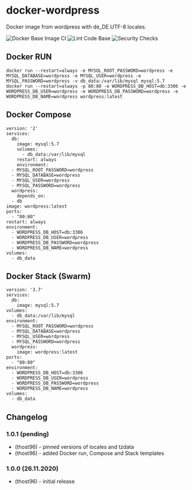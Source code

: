# docker-wordpress
Docker image from wordpress with de_DE.UTF-8 locales.


![Docker Base Image CI](https://github.com/thost96/docker-wordpress/workflows/Docker%20Base%20Image%20CI/badge.svg)
![Lint Code Base](https://github.com/thost96/docker-wordpress/workflows/Lint%20Code%20Base/badge.svg)
![Security Checks](https://github.com/thost96/docker-wordpress/workflows/Security%20Checks/badge.svg)

## Docker RUN
    docker run --restart=always -e MYSQL_ROOT_PASSWORD=wordpress -e MYSQL_DATABASE=wordpress -e MYSQL_USER=wordpress -e MYSQL_PASSWORD=wordpress -v db_data:/var/lib/mysql mysql:5.7
    docker run --restart=always -p 80:80 -e WORDPRESS_DB_HOST=db:3306 -e WORDPRESS_DB_USER=wordpress -e WORDPRESS_DB_PASSWORD=wordpress -e WORDPRESS_DB_NAME=wordpress wordpress:latest

## Docker Compose

    version: '2'
    services:
      db:
        image: mysql:5.7
        volumes:
          - db_data:/var/lib/mysql
        restart: always
        environment:
	  - MYSQL_ROOT_PASSWORD=wordpress
	  - MYSQL_DATABASE=wordpress
	  - MYSQL_USER=wordpress
	  - MYSQL_PASSWORD=wordpress
      wordpress:
        depends_on:
	  - db
	image: wordpress:latest
	ports:
	  - "80:80"
	restart: always
	environment:
	  - WORDPRESS_DB_HOST=db:3306
	  - WORDPRESS_DB_USER=wordpress
	  - WORDPRESS_DB_PASSWORD=wordpress
	  - WORDPRESS_DB_NAME=wordpress
    volumes:
      - db_data

## Docker Stack (Swarm)

    version: '3.7'
    services:
      db:
        image: mysql:5.7
	volumes:
	  - db_data:/var/lib/mysql
	environment:
	  - MYSQL_ROOT_PASSWORD=wordpress
	  - MYSQL_DATABASE=wordpress
	  - MYSQL_USER=wordpress
	  - MYSQL_PASSWORD=wordpress
      wordpress:
        image: wordpress:latest
	ports:
	  - "80:80"
	environment:
	  - WORDPRESS_DB_HOST=db:3306
	  - WORDPRESS_DB_USER=wordpress
	  - WORDPRESS_DB_PASSWORD=wordpress
	  - WORDPRESS_DB_NAME=wordpress
    volumes:
      - db_data

## Changelog

### 1.0.1 (pending)
* (thost96) - pinned versions of locales and tzdata
* (thost96) - added Docker run, Compose and Stack templates

### 1.0.0 (26.11.2020)
* (thost96) - initial release
